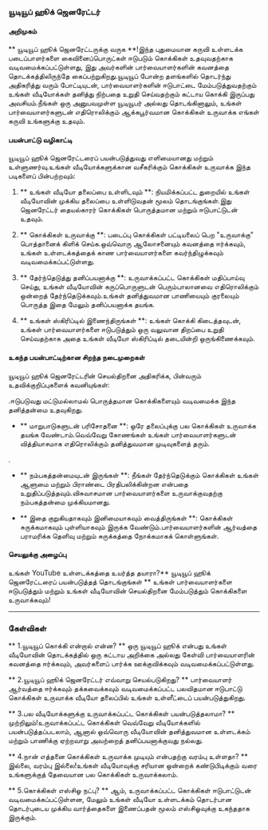 ### யூடியூப் ஹூக் ஜெனரேட்டர்

#### அறிமுகம்
** யூடியூப் ஹூக் ஜெனரேட்டருக்கு வருக **!இந்த புதுமையான கருவி உள்ளடக்க படைப்பாளர்களை கைவினைப்பொருட்கள் ஈடுபடும் கொக்கிகள் உதவுவதற்காக வடிவமைக்கப்பட்டுள்ளது, இது அவர்களின் பார்வையாளர்களின் கவனத்தை தொடக்கத்திலிருந்தே கைப்பற்றுகிறது.யூடியூப் போன்ற தளங்களில் தொடர்ந்து அதிகரித்து வரும் போட்டியுடன், பார்வையாளர்களின் ஈடுபாட்டை மேம்படுத்துவதற்கும் உங்கள் வீடியோக்கள் தனித்து நிற்பதை உறுதி செய்வதற்கும் கட்டாய கொக்கி இருப்பது அவசியம்.நீங்கள் ஒரு அனுபவமுள்ள யூடியூபர் அல்லது தொடங்கினாலும், உங்கள் பார்வையாளர்களுடன் எதிரொலிக்கும் ஆக்கபூர்வமான கொக்கிகள் உருவாக்க எங்கள் கருவி உங்களுக்கு உதவும்.

#### பயன்பாட்டு வழிகாட்டி
யூடியூப் ஹூக் ஜெனரேட்டரைப் பயன்படுத்துவது எளிமையானது மற்றும் உள்ளுணர்வு.உங்கள் வீடியோக்களுக்கான வசீகரிக்கும் கொக்கிகள் உருவாக்க இந்த படிகளைப் பின்பற்றவும்:

1. ** உங்கள் வீடியோ தலைப்பை உள்ளிடவும் **: நியமிக்கப்பட்ட துறையில் உங்கள் வீடியோவின் முக்கிய தலைப்பை உள்ளிடுவதன் மூலம் தொடங்குங்கள்.இது ஜெனரேட்டர் தையல்காரர் கொக்கிகள் பொருத்தமான மற்றும் ஈடுபாட்டுடன் உதவும்.

2. ** கொக்கிகள் உருவாக்கு **: படைப்பு கொக்கிகள் பட்டியலைப் பெற "உருவாக்கு" பொத்தானைக் கிளிக் செய்க.ஒவ்வொரு ஆலோசனையும் கவனத்தை ஈர்க்கவும், உங்கள் உள்ளடக்கத்தைக் காண பார்வையாளர்களை கவர்ந்திழுக்கவும் வடிவமைக்கப்பட்டுள்ளது.

3. ** தேர்ந்தெடுத்து தனிப்பயனாக்கு **: உருவாக்கப்பட்ட கொக்கிகள் மதிப்பாய்வு செய்து, உங்கள் வீடியோவின் கருப்பொருளுடன் பெரும்பாலானவை எதிரொலிக்கும் ஒன்றைத் தேர்ந்தெடுக்கவும்.உங்கள் தனித்துவமான பாணியையும் குரலையும் பொருத்த இதை மேலும் தனிப்பயனாக்க தயங்க.

4. ** உங்கள் ஸ்கிரிப்டில் இணைந்திருங்கள் **: உங்கள் கொக்கி கிடைத்தவுடன், உங்கள் பார்வையாளர்களை ஈடுபடுத்தும் ஒரு வலுவான திறப்பை உறுதி செய்வதற்காக அதை உங்கள் வீடியோ ஸ்கிரிப்டில் தடையின்றி ஒருங்கிணைக்கவும்.

#### உகந்த பயன்பாட்டிற்கான சிறந்த நடைமுறைகள்
யூடியூப் ஹூக் ஜெனரேட்டரின் செயல்திறனை அதிகரிக்க, பின்வரும் உதவிக்குறிப்புகளைக் கவனியுங்கள்:

.ஈடுபடுவது மட்டுமல்லாமல் பொருத்தமான கொக்கிகளையும் வடிவமைக்க இந்த தனித்தன்மை உதவுகிறது.

- ** மாறுபாடுகளுடன் பரிசோதனை **: ஒரே தலைப்புக்கு பல கொக்கிகள் உருவாக்க தயங்க வேண்டாம்.வெவ்வேறு கோணங்கள் உங்கள் பார்வையாளர்களுடன் வித்தியாசமாக எதிரொலிக்கும் தனித்துவமான முடிவுகளைத் தரும்.

.

- ** நம்பகத்தன்மையுடன் இருங்கள் **: நீங்கள் தேர்ந்தெடுக்கும் கொக்கிகள் உங்கள் ஆளுமை மற்றும் பிராண்டை பிரதிபலிக்கின்றன என்பதை உறுதிப்படுத்தவும்.விசுவாசமான பார்வையாளர்களை உருவாக்குவதற்கு நம்பகத்தன்மை முக்கியமானது.

- ** இதை குறுகியதாகவும் இனிமையாகவும் வைத்திருங்கள் **: கொக்கிகள் சுருக்கமாகவும் புள்ளியாகவும் இருக்க வேண்டும்.பார்வையாளர்களின் ஆர்வத்தை பராமரிக்க தெளிவு மற்றும் சுருக்கத்தை நோக்கமாகக் கொள்ளுங்கள்.

#### செயலுக்கு அழைப்பு
உங்கள் YouTube உள்ளடக்கத்தை உயர்த்த தயாரா?** யூடியூப் ஹூக் ஜெனரேட்டரைப் பயன்படுத்தத் தொடங்குங்கள் ** உங்கள் பார்வையாளர்களை ஈடுபடுத்தும் மற்றும் உங்கள் வீடியோவின் செயல்திறனை மேம்படுத்தும் கொக்கிகளை உருவாக்கவும்!

---

### கேள்விகள்

** 1.யூடியூப் கொக்கி என்றால் என்ன? **
ஒரு யூடியூப் ஹூக் என்பது உங்கள் வீடியோவின் தொடக்கத்தில் ஒரு கட்டாய அறிக்கை அல்லது கேள்வி பார்வையாளரின் கவனத்தை ஈர்க்கவும், அவர்களைப் பார்க்க ஊக்குவிக்கவும் வடிவமைக்கப்பட்டுள்ளது.

** 2.யூடியூப் ஹூக் ஜெனரேட்டர் எவ்வாறு செயல்படுகிறது? **
பார்வையாளர் ஆர்வத்தை ஈர்க்கவும் தக்கவைக்கவும் வடிவமைக்கப்பட்ட பலவிதமான ஈடுபாட்டு கொக்கிகள் உருவாக்க வீடியோ தலைப்பில் உங்கள் உள்ளீட்டைப் பயன்படுத்துகிறது.

** 3.பல வீடியோக்களுக்கு உருவாக்கப்பட்ட கொக்கிகள் பயன்படுத்தலாமா? **
முற்றிலும்!உருவாக்கப்பட்ட கொக்கிகள் வெவ்வேறு வீடியோக்களில் பயன்படுத்தப்படலாம், ஆனால் ஒவ்வொரு வீடியோவின் தனித்துவமான உள்ளடக்கம் மற்றும் பாணிக்கு ஏற்றவாறு அவற்றைத் தனிப்பயனாக்குவது நல்லது.

** 4.நான் எத்தனை கொக்கிகள் உருவாக்க முடியும் என்பதற்கு வரம்பு உள்ளதா? **
இல்லை, வரம்பு இல்லை!உங்கள் வீடியோவுக்கு சரியான ஒன்றைக் கண்டுபிடிக்கும் வரை உங்களுக்குத் தேவையான பல கொக்கிகள் உருவாக்கலாம்.

** 5.கொக்கிகள் எஸ்சிஓ நட்பு? **
ஆம், உருவாக்கப்பட்ட கொக்கிகள் ஈடுபாட்டுடன் வடிவமைக்கப்பட்டுள்ளன, மேலும் உங்கள் வீடியோ உள்ளடக்கம் தொடர்பான தொடர்புடைய முக்கிய வார்த்தைகளை இணைப்பதன் மூலம் எஸ்சிஓவுக்கு உகந்ததாக இருக்கும்.